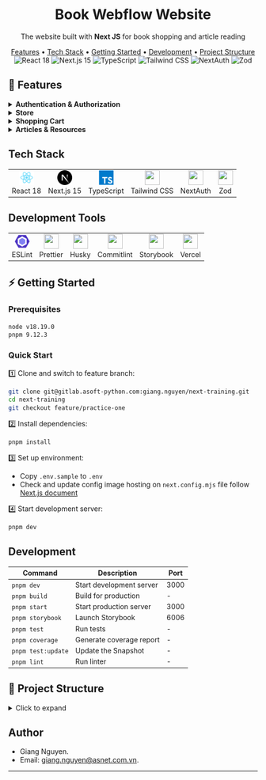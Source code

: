 <div align="center">
  <h1>Book Webflow Website</h1>
  <p>The website built with <strong>Next JS</strong> for book shopping and article reading</p>

  <nav>
    <a href="#-features">Features</a> •
    <a href="#tech-stack">Tech Stack</a> •
    <a href="#-getting-started">Getting Started</a> •
    <a href="#development">Development</a> •
    <a href="#-project-structure">Project Structure</a>
  </nav>

  <div class="mt-2">
    <img src="https://img.shields.io/badge/React-18-gray?logo=react&logoColor=white&labelColor=black" alt="React 18">
    <img src="https://img.shields.io/badge/Next.js-15-gray?logo=next.js&logoColor=white&labelColor=black" alt="Next.js 15">
    <img src="https://img.shields.io/badge/TypeScript-3178C6?logo=typescript&logoColor=white" alt="TypeScript">
    <img src="https://img.shields.io/badge/TailwindCSS-06B6D4?logo=tailwindcss&logoColor=white" alt="Tailwind CSS">
    <img src="https://img.shields.io/badge/NextAuth-black?logo=nextauth&logoColor=white" alt="NextAuth">
    <img src="https://img.shields.io/badge/Zod-3068C6?logo=zod&logoColor=white" alt="Zod">
  </div>
</div>

## 🔑 Features

<details>
<summary><strong>Authentication & Authorization</strong></summary>

- User authentication with NextAuth
  - Login with username/password
  - Secure session management
  - Protected routes and API endpoints
- Role-based access control (Admin & User)
  - Different navigation menus for each role
  - Protected admin features
- User Registration
  - Username availability check
  - Random avatar generation
  - Automatic login after registration
  </details>

<details>
<summary><strong>Store</strong></summary>

- **For Users:**

  - View book list with pagination (6 items per page)
  - Navigate to book details page
  - Add books to cart (if quantity ≥ 1)
  - Receive notifications for cart actions

- **For Admin:**

  - Book Management
    - Create new books
    - Update existing books
    - Delete books
    - Server-side data revalidation
    </details>

<details>
<summary><strong>Shopping Cart</strong></summary>

- View cart items in the modal
- Update item quantities with stock validation
- Remove items from the cart
- Calculate subtotal
- Checkout flow with cart reset
</details>

<details>
<summary><strong>Articles & Resources</strong></summary>

- Show the article list with pagination
- Read the detailed articles
- Latest articles showcase **(3 articles)** on main pages
- Article preview and **"Read More"** functionality
</details>

## Tech Stack

<table>
  <tr>
    <td align="center"><img src="https://raw.githubusercontent.com/github/explore/80688e429a7d4ef2fca1e82350fe8e3517d3494d/topics/react/react.png?size=48" width="30" height="30"/><br/>React 18</td>
    <td align="center"><img src="https://raw.githubusercontent.com/devicons/devicon/master/icons/nextjs/nextjs-original.svg" width="30" height="30"/><br/>Next.js 15</td>
    <td align="center"><img src="https://raw.githubusercontent.com/devicons/devicon/master/icons/typescript/typescript-original.svg" width="30" height="30"/><br/>TypeScript</td>
    <td align="center"><img src="https://avatars.githubusercontent.com/u/67109815?s=48&v=4" width="30" height="30"/><br/>Tailwind CSS</td>
    <td align="center"><img src="https://next-auth.js.org/img/logo/logo-sm.png" width="30" height="30"/><br/>NextAuth</td>
    <td align="center"><img src="https://zod.dev/logo.svg" width="30" height="30"/><br/>Zod</td>
  </tr>
</table>

## Development Tools

<table>
  <tr>
    <td align="center"><img src="https://raw.githubusercontent.com/github/explore/80688e429a7d4ef2fca1e82350fe8e3517d3494d/topics/eslint/eslint.png" width="30" height="30"/><br/>ESLint</td>
    <td align="center"><img src="https://prettier.io/icon.png" width="30" height="30"/><br/>Prettier</td>
    <td align="center"><img src="https://avatars.githubusercontent.com/u/15703675?s=200&v=4" width="30" height="30"/><br/>Husky</td>
    <td align="center"><img src="https://commitlint.js.org/assets/icon.svg" width="30" height="30"/><br/>Commitlint</td>
    <td align="center"><img src="https://raw.githubusercontent.com/storybookjs/brand/master/icon/icon-storybook-default.svg" width="30" height="30"/><br/>Storybook</td>
    <td align="center"><img src="https://assets.vercel.com/image/upload/v1607554385/repositories/vercel/logo.png" width="30" height="30"/><br/>Vercel</td>
  </tr>
</table>

## ⚡ Getting Started

### Prerequisites

```bash
node v18.19.0
pnpm 9.12.3
```

### Quick Start

1️⃣ Clone and switch to feature branch:

```bash
git clone git@gitlab.asoft-python.com:giang.nguyen/next-training.git
cd next-training
git checkout feature/practice-one
```

2️⃣ Install dependencies:

```bash
pnpm install
```

3️⃣ Set up environment:

- Copy `.env.sample` to `.env`
- Check and update config image hosting on `next.config.mjs` file follow [Next.js document](https://nextjs.org/docs/messages/next-image-unconfigured-host)

4️⃣ Start development server:

```bash
pnpm dev
```

## Development

| Command            | Description              | Port |
| ------------------ | ------------------------ | ---- |
| `pnpm dev`         | Start development server | 3000 |
| `pnpm build`       | Build for production     | -    |
| `pnpm start`       | Start production server  | 3000 |
| `pnpm storybook`   | Launch Storybook         | 6006 |
| `pnpm test`        | Run tests                | -    |
| `pnpm coverage`    | Generate coverage report | -    |
| `pnpm test:update` | Update the Snapshot      | -    |
| `pnpm lint`        | Run linter               | -    |

## 📁 Project Structure

<details>
<summary>Click to expand</summary>

```shell
.
├── README.md                       # README file
├── .husky                          # Husky configuration
├── .storybook                      # Storybook folder
├── public                          # Public assets folder
├── src
│   ├── apis                        # APIs
│   ├── app                         # Next.js App (App Router)
│   ├── components                  # React components
│   ├── constants                   # App constants
│   ├── context                     # App context
│   ├── icons                       # Icons folder
│   ├── mocks                       # App mock data
│   ├── models                      # Model type definitions
│   ├── services                    # Handle data with API: GET, POST, PUT, DELETE
│   ├── themes                      # Custom tailwindCSS styles
│   ├── types                       # Type definitions
│   ├── ui                          # Feature components
│   ├── utils                       # Utilities folder
├── .env                            # Env
├── .env.sample                     # Env sample
└── [config files...]               # Various configurations
```

</details>

## Author

- Giang Nguyen.
- Email: giang.nguyen@asnet.com.vn.

---
